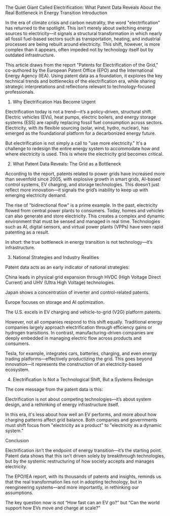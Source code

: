 The Quiet Giant Called Electrification: What Patent Data Reveals About the Real Bottleneck in Energy Transition Introduction 

In the era of climate crisis and carbon neutrality, the word "electrification" has returned to the spotlight. This isn’t merely about switching energy sources to electricity—it signals a structural transformation in which nearly all fossil fuel-based sectors such as transportation, heating, and industrial processes are being rebuilt around electricity. This shift, however, is more complex than it appears, often impeded not by technology itself but by outdated infrastructure.

This article draws from the report "Patents for Electrification of the Grid," co-authored by the European Patent Office (EPO) and the International Energy Agency (IEA). Using patent data as a foundation, it explores the key technical trends and bottlenecks of the electrification era, while sharing strategic interpretations and reflections relevant to technology-focused professionals.

1. Why Electrification Has Become Urgent 

Electrification today is not a trend—it’s a policy-driven, structural shift. Electric vehicles (EVs), heat pumps, electric boilers, and energy storage systems (ESS) are rapidly replacing fossil fuel consumption across sectors. Electricity, with its flexible sourcing (solar, wind, hydro, nuclear), has emerged as the foundational platform for a decarbonized energy future.

But electrification is not simply a call to "use more electricity." It's a challenge to redesign the entire energy system to accommodate how and where electricity is used. This is where the electricity grid becomes critical.

2. What Patent Data Reveals: The Grid as a Bottleneck 

According to the report, patents related to power grids have increased more than sevenfold since 2005, with explosive growth in smart grids, AI-based control systems, EV charging, and storage technologies. This doesn’t just reflect more innovation—it signals the grid’s inability to keep up with emerging electricity demand.

The rise of "bidirectional flow" is a prime example. In the past, electricity flowed from central power plants to consumers. Today, homes and vehicles can also generate and store electricity. This creates a complex and dynamic environment that must be sensed and managed in real time. Technologies such as AI, digital sensors, and virtual power plants (VPPs) have seen rapid patenting as a result.

In short: the true bottleneck in energy transition is not technology—it’s infrastructure.

3. National Strategies and Industry Realities 

Patent data acts as an early indicator of national strategies:

China leads in physical grid expansion through HVDC (High Voltage Direct Current) and UHV (Ultra High Voltage) technologies.

Japan shows a concentration of inverter and control-related patents.

Europe focuses on storage and AI optimization.

The U.S. excels in EV charging and vehicle-to-grid (V2G) platform patents.

However, not all companies respond to this shift equally. Traditional energy companies largely approach electrification through efficiency gains or hydrogen transitions. In contrast, manufacturing-driven companies are deeply embedded in managing electric flow across products and consumers.

Tesla, for example, integrates cars, batteries, charging, and even energy trading platforms—effectively productizing the grid. This goes beyond innovation—it represents the construction of an electricity-based ecosystem.

4. Electrification Is Not a Technological Shift, But a Systems Redesign 

The core message from the patent data is this:

Electrification is not about competing technologies—it’s about system design, and a rethinking of energy infrastructure itself.

In this era, it's less about how well an EV performs, and more about how charging patterns affect grid balance. Both companies and governments must shift focus from "electricity as a product" to "electricity as a dynamic system."

Conclusion 

Electrification isn’t the endpoint of energy transition—it’s the starting point. Patent data shows that this isn’t driven solely by breakthrough technologies, but by the systemic restructuring of how society accepts and manages electricity.

The EPO/IEA report, with its thousands of patents and insights, reminds us that the real transformation lies not in adopting technology, but in reengineering systems—and more importantly, in rethinking our assumptions.

The key question now is not “How fast can an EV go?” but “Can the world support how EVs move and charge at scale?”

